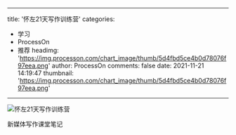
---
title: '怀左21天写作训练营'
categories: 
 - 学习
 - ProcessOn
 - 推荐
headimg: 'https://img.processon.com/chart_image/thumb/5d4fbd5ce4b0d78076f97eea.png'
author: ProcessOn
comments: false
date: 2021-11-21 14:19:47
thumbnail: 'https://img.processon.com/chart_image/thumb/5d4fbd5ce4b0d78076f97eea.png'
---

<div>   
<img class="thumb" alt="怀左21天写作训练营" src="https://img.processon.com/chart_image/thumb/5d4fbd5ce4b0d78076f97eea.png" referrerpolicy="no-referrer">
<p>新媒体写作课堂笔记</p>  
</div>
            